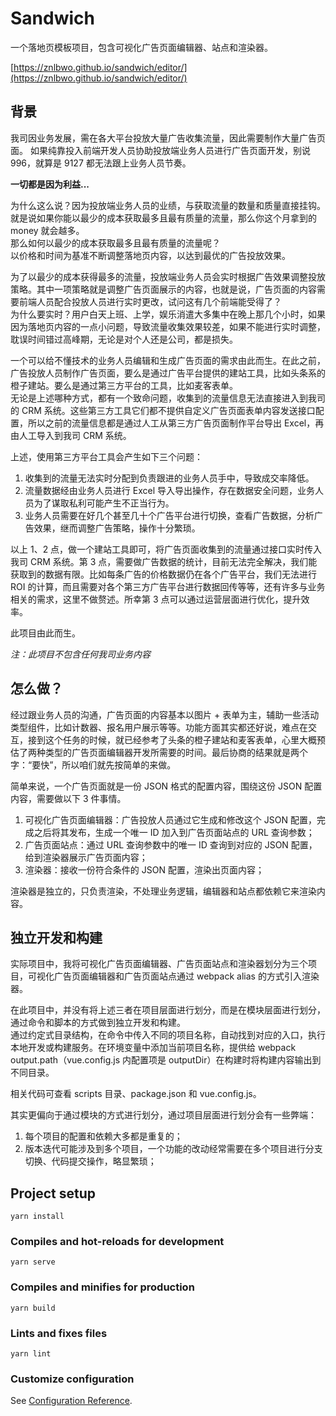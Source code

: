 # Sandwich

一个落地页模板项目，包含可视化广告页面编辑器、站点和渲染器。

[https://znlbwo.github.io/sandwich/editor/](https://znlbwo.github.io/sandwich/editor/)

## 背景

我司因业务发展，需在各大平台投放大量广告收集流量，因此需要制作大量广告页面。
如果纯靠投入前端开发人员协助投放端业务人员进行广告页面开发，别说 996，就算是 9127 都无法跟上业务人员节奏。

**一切都是因为利益...**

为什么这么说？因为投放端业务人员的业绩，与获取流量的数量和质量直接挂钩。就是说如果你能以最少的成本获取最多且最有质量的流量，那么你这个月拿到的 money 就会越多。  
那么如何以最少的成本获取最多且最有质量的流量呢？  
以价格和时间为基准不断调整落地页内容，以达到最优的广告投放效果。

为了以最少的成本获得最多的流量，投放端业务人员会实时根据广告效果调整投放策略。其中一项策略就是调整广告页面展示的内容，也就是说，广告页面的内容需要前端人员配合投放人员进行实时更改，试问这有几个前端能受得了？  
为什么要实时？用户白天上班、上学，娱乐消遣大多集中在晚上那几个小时，如果因为落地页内容的一点小问题，导致流量收集效果较差，如果不能进行实时调整，耽误时间错过高峰期，无论是对个人还是公司，都是损失。

一个可以给不懂技术的业务人员编辑和生成广告页面的需求由此而生。在此之前，广告投放人员制作广告页面，要么是通过广告平台提供的建站工具，比如头条系的橙子建站。要么是通过第三方平台的工具，比如麦客表单。  
无论是上述哪种方式，都有一个致命问题，收集到的流量信息无法直接进入到我司的 CRM 系统。这些第三方工具它们都不提供自定义广告页面表单内容发送接口配置，所以之前的流量信息都是通过人工从第三方广告页面制作平台导出 Excel，再由人工导入到我司 CRM 系统。

上述，使用第三方平台工具会产生如下三个问题：

1. 收集到的流量无法实时分配到负责跟进的业务人员手中，导致成交率降低。
2. 流量数据经由业务人员进行 Excel 导入导出操作，存在数据安全问题，业务人员为了谋取私利可能产生不正当行为。
3. 业务人员需要在好几个甚至几十个广告平台进行切换，查看广告数据，分析广告效果，继而调整广告策略，操作十分繁琐。

以上 1、2 点，做一个建站工具即可，将广告页面收集到的流量通过接口实时传入我司 CRM 系统。第 3 点，需要做广告数据的统计，目前无法完全解决，我们能获取到的数据有限。比如每条广告的价格数据仍在各个广告平台，我们无法进行 ROI 的计算，而且需要对各个第三方广告平台进行数据回传等等，还有许多与业务相关的需求，这里不做赘述。所幸第 3 点可以通过运营层面进行优化，提升效率。

此项目由此而生。

_注：此项目不包含任何我司业务内容_

## 怎么做？

经过跟业务人员的沟通，广告页面的内容基本以图片 + 表单为主，辅助一些活动类型组件，比如计数器、报名用户展示等等。功能方面其实都还好说，难点在交互，接到这个任务的时候，就已经参考了头条的橙子建站和麦客表单，心里大概预估了两种类型的广告页面编辑器开发所需要的时间。最后协商的结果就是两个字：“要快”，所以咱们就先按简单的来做。

简单来说，一个广告页面就是一份 JSON 格式的配置内容，围绕这份 JSON 配置内容，需要做以下 3 件事情。

1. 可视化广告页面编辑器：广告投放人员通过它生成和修改这个 JSON 配置，完成之后将其发布，生成一个唯一 ID 加入到广告页面站点的 URL 查询参数；
2. 广告页面站点：通过 URL 查询参数中的唯一 ID 查询到对应的 JSON 配置，给到渲染器展示广告页面内容；
3. 渲染器：接收一份符合条件的 JSON 配置，渲染出页面内容；

<!-- TODO 图片 -->

渲染器是独立的，只负责渲染，不处理业务逻辑，编辑器和站点都依赖它来渲染内容。

## 独立开发和构建

实际项目中，我将可视化广告页面编辑器、广告页面站点和渲染器划分为三个项目，可视化广告页面编辑器和广告页面站点通过 webpack alias 的方式引入渲染器。

在此项目中，并没有将上述三者在项目层面进行划分，而是在模块层面进行划分，通过命令和脚本的方式做到独立开发和构建。  
通过约定式目录结构，在命令中传入不同的项目名称，自动找到对应的入口，执行本地开发或构建服务。在环境变量中添加当前项目名称，提供给 webpack output.path（vue.config.js 内配置项是 outputDir）在构建时将构建内容输出到不同目录。

相关代码可查看 scripts 目录、package.json 和 vue.config.js。

其实更偏向于通过模块的方式进行划分，通过项目层面进行划分会有一些弊端：

1. 每个项目的配置和依赖大多都是重复的；
2. 版本迭代可能涉及到多个项目，一个功能的改动经常需要在多个项目进行分支切换、代码提交操作，略显繁琐；

## Project setup

```
yarn install
```

### Compiles and hot-reloads for development

```
yarn serve
```

### Compiles and minifies for production

```
yarn build
```

### Lints and fixes files

```
yarn lint
```

### Customize configuration

See [Configuration Reference](https://cli.vuejs.org/config/).

<!-- ## 记录

### [commitlint](https://github.com/conventional-changelog/commitlint)

### [prettier](https://prettier.io/)

### 脚本

环境变量作用

VUE_CLI_CONTEXT 指定 vue.config.js 上下文位置
VUE_APP_ENV 指定运行时环境
VUE_APP_VERSION 指定当前版本号

### svg 图标

[可编辑的 SVG 图标系统](https://cn.vuejs.org/v2/cookbook/editable-svg-icons.html)
[svg-sprite-loader](https://github.com/JetBrains/svg-sprite-loader)

### vscode jsconfig.json 和 工作区设置（gitignore !）

### eslint no-console no-debugger

~~### number-precision 解决数值计算精度问题~~

### 生成随机码

### [vue css 预处理器自动化导入](https://cli.vuejs.org/zh/guide/css.html#%E8%87%AA%E5%8A%A8%E5%8C%96%E5%AF%BC%E5%85%A5)

### 获取图片的原始宽高和元素宽高 -->
